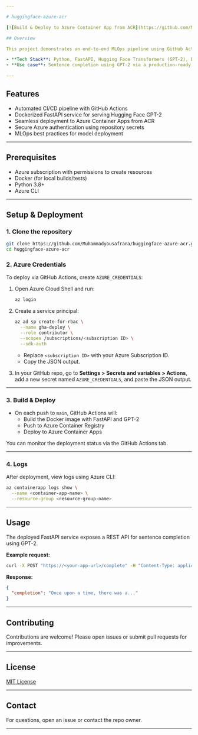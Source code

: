 ```yaml
---

# huggingface-azure-acr

[![Build & Deploy to Azure Container App from ACR](https://github.com/Muhammadyousafrana/huggingface-azure-acr/actions/workflows/main.yml/badge.svg)](https://github.com/Muhammadyousafrana/huggingface-azure-acr/actions/workflows/main.yml)

## Overview

This project demonstrates an end-to-end MLOps pipeline using GitHub Actions for CI/CD to build and deploy a FastAPI application that leverages Hugging Face’s GPT-2 model for sentence completion. The deployment target is Azure Container Apps, with Docker images managed via Azure Container Registry (ACR).

- **Tech Stack**: Python, FastAPI, Hugging Face Transformers (GPT-2), Docker, Azure Container Registry, Azure Container Apps, GitHub Actions (CI/CD)
- **Use case**: Sentence completion using GPT-2 via a production-ready, scalable REST API

---
```


## Features

- Automated CI/CD pipeline with GitHub Actions
- Dockerized FastAPI service for serving Hugging Face GPT-2
- Seamless deployment to Azure Container Apps from ACR
- Secure Azure authentication using repository secrets
- MLOps best practices for model deployment

---

## Prerequisites

- Azure subscription with permissions to create resources
- Docker (for local builds/tests)
- Python 3.8+
- Azure CLI

---

## Setup & Deployment

### 1. Clone the repository

```sh
git clone https://github.com/Muhammadyousafrana/huggingface-azure-acr.git
cd huggingface-azure-acr
```

### 2. Azure Credentials

To deploy via GitHub Actions, create `AZURE_CREDENTIALS`:

1. Open Azure Cloud Shell and run:
    ```sh
    az login
    ```
2. Create a service principal:
    ```sh
    az ad sp create-for-rbac \
      --name gha-deploy \
      --role contributor \
      --scopes /subscriptions/<subscription ID> \
      --sdk-auth
    ```
   - Replace `<subscription ID>` with your Azure Subscription ID.
   - Copy the JSON output.

3. In your GitHub repo, go to **Settings > Secrets and variables > Actions**, add a new secret named `AZURE_CREDENTIALS`, and paste the JSON output.

---

### 3. Build & Deploy

- On each push to `main`, GitHub Actions will:
  - Build the Docker image with FastAPI and GPT-2
  - Push to Azure Container Registry
  - Deploy to Azure Container Apps

You can monitor the deployment status via the GitHub Actions tab.

---

### 4. Logs

After deployment, view logs using Azure CLI:

```sh
az containerapp logs show \
  --name <container-app-name> \
  --resource-group <resource-group-name>
```

---

## Usage

The deployed FastAPI service exposes a REST API for sentence completion using GPT-2.

**Example request:**

```sh
curl -X POST "https://<your-app-url>/complete" -H "Content-Type: application/json" -d '{"prompt": "Once upon a time"}'
```

**Response:**
```json
{
  "completion": "Once upon a time, there was a..."
}
```

---

## Contributing

Contributions are welcome! Please open issues or submit pull requests for improvements.

---

## License

[MIT License](LICENSE)

---

## Contact

For questions, open an issue or contact the repo owner.

---
